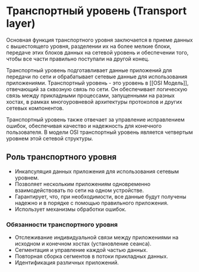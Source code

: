 # Транспортный уровень (Transport layer)

Основная функция транспортного уровня заключается в приеме данных с вышестоящего уровня, разделении их на более мелкие блоки, передаче этих блоков данных на сетевой уровень и обеспечении того, чтобы все части правильно поступали на другой конец.  
  
Транспортный уровень подготавливает данные приложений для передачи по сети и обрабатывает сетевые данные для использования приложениями. Транспортный уровень - это уровень в [[OSI Модель]], отвечающий за сквозную связь по сети. Он обеспечивает логическую связь между прикладными процессами, запущенными на разных хостах, в рамках многоуровневой архитектуры протоколов и других сетевых компонентов.  
  
Транспортный уровень также отвечает за управление исправлением ошибок, обеспечивая качество и надежность для конечного пользователя. В модели OSI транспортный уровень является четвертым уровнем этой сетевой структуры.

## Роль транспортного уровня

- Инкапсуляция данных приложения для использования сетевым уровнем.  
- Позволяет нескольким приложениям одновременно взаимодействовать по сети на одном устройстве.  
- Гарантирует, что, при необходимости, все данные будут получены надежно и в порядке с помощью правильного приложения.  
- Использует механизмы обработки ошибок.

### Обязанности транспортного уровня

- Отслеживание индивидуальной связи между приложениями на исходном и конечном хостах (установление сеанса).  
- Сегментация и управление каждой частью данных.  
- Повторная сборка сегментов в потоки прикладных данных.  
- Идентификация различных приложений.